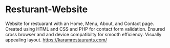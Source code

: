 # Resturant-Website
Website for restuarant with an Home, Menu, About, and Contact page. Created using HTML and CSS and PHP for contact form validation. Ensured cross browser and and device compatibilty for smooth efficiency. Visually appealing layout. 
https://karamrestaurants.com/

